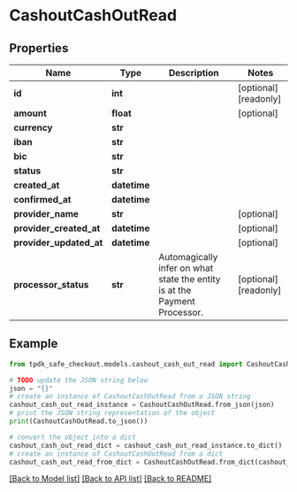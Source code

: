 # CashoutCashOutRead



## Properties

Name | Type | Description | Notes
------------ | ------------- | ------------- | -------------
**id** | **int** |  | [optional] [readonly] 
**amount** | **float** |  | [optional] 
**currency** | **str** |  | 
**iban** | **str** |  | 
**bic** | **str** |  | 
**status** | **str** |  | 
**created_at** | **datetime** |  | 
**confirmed_at** | **datetime** |  | 
**provider_name** | **str** |  | [optional] 
**provider_created_at** | **datetime** |  | [optional] 
**provider_updated_at** | **datetime** |  | [optional] 
**processor_status** | **str** | Automagically infer on what state the entity is at the Payment Processor. | [optional] [readonly] 

## Example

```python
from tpdk_safe_checkout.models.cashout_cash_out_read import CashoutCashOutRead

# TODO update the JSON string below
json = "{}"
# create an instance of CashoutCashOutRead from a JSON string
cashout_cash_out_read_instance = CashoutCashOutRead.from_json(json)
# print the JSON string representation of the object
print(CashoutCashOutRead.to_json())

# convert the object into a dict
cashout_cash_out_read_dict = cashout_cash_out_read_instance.to_dict()
# create an instance of CashoutCashOutRead from a dict
cashout_cash_out_read_from_dict = CashoutCashOutRead.from_dict(cashout_cash_out_read_dict)
```
[[Back to Model list]](../README.md#documentation-for-models) [[Back to API list]](../README.md#documentation-for-api-endpoints) [[Back to README]](../README.md)


